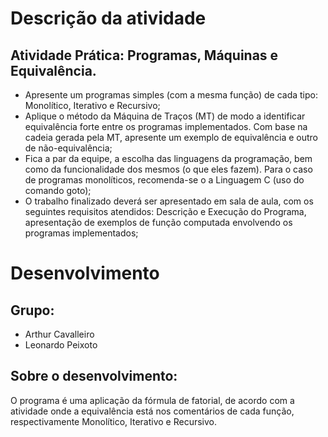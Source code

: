 # Descrição da atividade
## Atividade Prática: Programas, Máquinas e Equivalência.

- Apresente um programas simples (com a mesma função) de cada tipo: Monolítico, Iterativo e Recursivo;
- Aplique o método da Máquina de Traços (MT) de modo a identificar equivalência forte entre os programas implementados. Com base na cadeia gerada pela MT, apresente um exemplo de equivalência e outro de não-equivalência;
- Fica a par da equipe, a escolha das linguagens da programação, bem como da funcionalidade dos mesmos (o que eles fazem). Para o caso de programas monolíticos, recomenda-se o a Linguagem C (uso do comando goto);
- O trabalho finalizado deverá ser apresentado em sala de aula, com os seguintes requisitos atendidos: Descrição e Execução do Programa, apresentação de exemplos de função computada envolvendo os programas implementados;

# Desenvolvimento
## Grupo:
- Arthur Cavalleiro
- Leonardo Peixoto

## Sobre o desenvolvimento:
O programa é uma aplicação da fórmula de fatorial, de acordo com a atividade onde a equivalência está nos comentários de cada função, respectivamente Monolítico, Iterativo e Recursivo.
